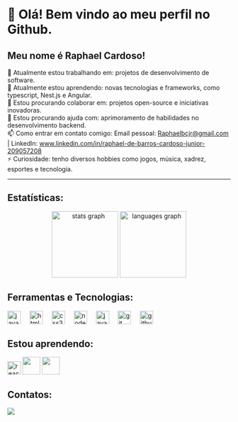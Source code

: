 # 👋 Olá! Bem vindo ao meu perfil no Github.
## Meu nome é Raphael Cardoso!


🔭 Atualmente estou trabalhando em: projetos de desenvolvimento de software. <br>
🌱 Atualmente estou aprendendo: novas tecnologias e frameworks, como typescript, Nest.js e Angular. <br>
👯 Estou procurando colaborar em: projetos open-source e iniciativas inovadoras. <br>
🤔 Estou procurando ajuda com: aprimoramento de habilidades no desenvolvimento backend. <br>
📫 Como entrar em contato comigo: Email pessoal: Raphaelbcjr@gmail.com | Linkedln: www.linkedin.com/in/raphael-de-barros-cardoso-junior-209057208 <br>
⚡ Curiosidade: tenho diversos hobbies como jogos, música, xadrez, esportes e tecnologia. <hr>

## Estatísticas: 

<div align="center">
  <img src="https://github-readme-stats.vercel.app/api?username=RaphaCardoso&hide_title=false&hide_rank=false&show_icons=true&include_all_commits=true&count_private=true&disable_animations=false&theme=dracula&locale=en&hide_border=false" height="150" alt="stats graph"  />
  <img src="https://github-readme-stats.vercel.app/api/top-langs?username=RaphaCardoso&locale=en&hide_title=false&layout=compact&card_width=320&langs_count=5&theme=dracula&hide_border=false" height="150" alt="languages graph"  />
</div>

###


## Ferramentas e Tecnologias: 

<div align="left">
  <img src="https://cdn.jsdelivr.net/gh/devicons/devicon/icons/javascript/javascript-original.svg" height="30" alt="javascript logo"  />
  <img width="12" />
  <img src="https://cdn.jsdelivr.net/gh/devicons/devicon/icons/html5/html5-original.svg" height="30" alt="html5 logo"  />
  <img width="12" />
  <img src="https://cdn.jsdelivr.net/gh/devicons/devicon/icons/css3/css3-original.svg" height="30" alt="css3 logo"  />
  <img width="12" />
  <img src="https://cdn.jsdelivr.net/gh/devicons/devicon/icons/nodejs/nodejs-original.svg" height="30" alt="nodejs logo"  />
  <img width="12" />
  <img src="https://cdn.jsdelivr.net/gh/devicons/devicon/icons/java/java-original.svg" height="30" alt="java logo"  />
  <img width="12" />
  <img src="https://cdn.jsdelivr.net/gh/devicons/devicon/icons/git/git-original.svg" height="30" alt="git logo"  />
  <img width="12" />
  <img src="https://cdn.jsdelivr.net/gh/devicons/devicon/icons/github/github-original.svg" height="30" alt="github logo"  />
</div>


## Estou aprendendo: 
<img src="https://cdn.jsdelivr.net/gh/devicons/devicon/icons/react/react-original.svg" height="30" alt="react logo"  />
<img loading="lazy" src="https://cdn.jsdelivr.net/gh/devicons/devicon/icons/java/java-original.svg" width="40" height="40"/> 
<img loading="lazy" src="https://cdn.jsdelivr.net/gh/devicons/devicon/icons/linux/linux-original.svg" width="40" height="40"/>

## Contatos:

<div>
<a href="https://www.linkedin.com/in/raphael-de-barros-cardoso-junior-209057208" target="_blank"><img loading="lazy" src="https://img.shields.io/badge/-LinkedIn-%230077B5?style=for-the-badge&logo=linkedin&logoColor=white" target="_blank"></a>   
</div>

